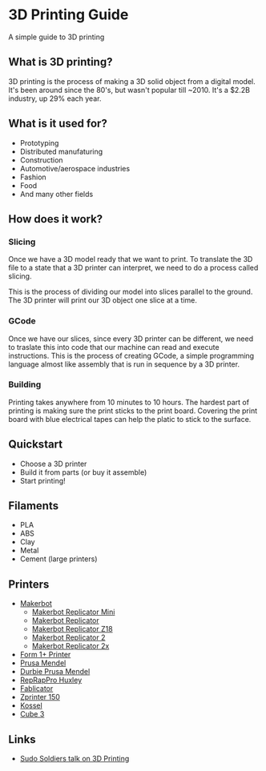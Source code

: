 # 3D Printing Guide

A simple guide to 3D printing

## What is 3D printing?

3D printing is the process of making a 3D solid object from a digital model. It's been around since the 80's, but wasn't popular till ~2010. It's a $2.2B industry, up 29% each year.

## What is it used for?

- Prototyping
- Distributed manufaturing
- Construction
- Automotive/aerospace industries
- Fashion
- Food
- And many other fields

## How does it work?

### Slicing

Once we have a 3D model ready that we want to print. To translate the 3D file to a state that a 3D printer can interpret, we need to do a process called slicing.

This is the process of dividing our model into slices parallel to the ground. The 3D printer will print our 3D object one slice at a time.

### GCode

Once we have our slices, since every 3D printer can be different, we need to traslate this into code that our machine can read and execute instructions. This is the process of creating GCode, a simple programming language almost like assembly that is run in sequence by a 3D printer.

### Building

Printing takes anywhere from 10 minutes to 10 hours. The hardest part of printing is making sure the print sticks to the print board. Covering the print board with blue electrical tapes can help the platic to stick to the surface.

## Quickstart

- Choose a 3D printer
- Build it from parts (or buy it assemble)
- Start printing!

## Filaments

- PLA
- ABS
- Clay
- Metal
- Cement (large printers)

## Printers

- [Makerbot](http://makerbot.com/)
  - [Makerbot Replicator Mini](http://store.makerbot.com/replicator-mini)
  - [Makerbot Replicator](http://store.makerbot.com/replicator)
  - [Makerbot Replicator Z18](http://store.makerbot.com/replicator-z18)
  - [Makerbot Replicator 2](http://store.makerbot.com/replicator2)
  - [Makerbot Replicator 2x](http://store.makerbot.com/replicator2x)
- [Form 1+ Printer](http://formlabs.com/products/form-1-plus/?gclid=CJzaxcvq1L8CFYpffgodEVQAnQ)
- [Prusa Mendel](http://reprap.org/wiki/Prusa_Mendel_(iteration_2))
- [Durbie Prusa Mendel](http://reprap.org/wiki/DurbiePrusaMendel)
- [RepRapPro Huxley](https://reprappro.com/documentation/huxley/)
- [Fablicator](http://www.fablicator.com/)
- [Zprinter 150](http://www.zcorp.com/es/Products/3D-Printers/ZPrinter-150/spage.aspx)
- [Kossel](http://reprap.org/wiki/Kossel)
- [Cube 3](http://www.studica.com/us/en/3D-Systems-3D-Printers/cube-3/391100.html?utm_source=google&utm_medium=ppc&kpid=790977&gclid=CMWOtN6r578CFc1_Mgodqn0ALQ`)

## Links

- [Sudo Soldiers talk on 3D Printing](http://sudosoldiers.github.io/3D-printing/#/)
